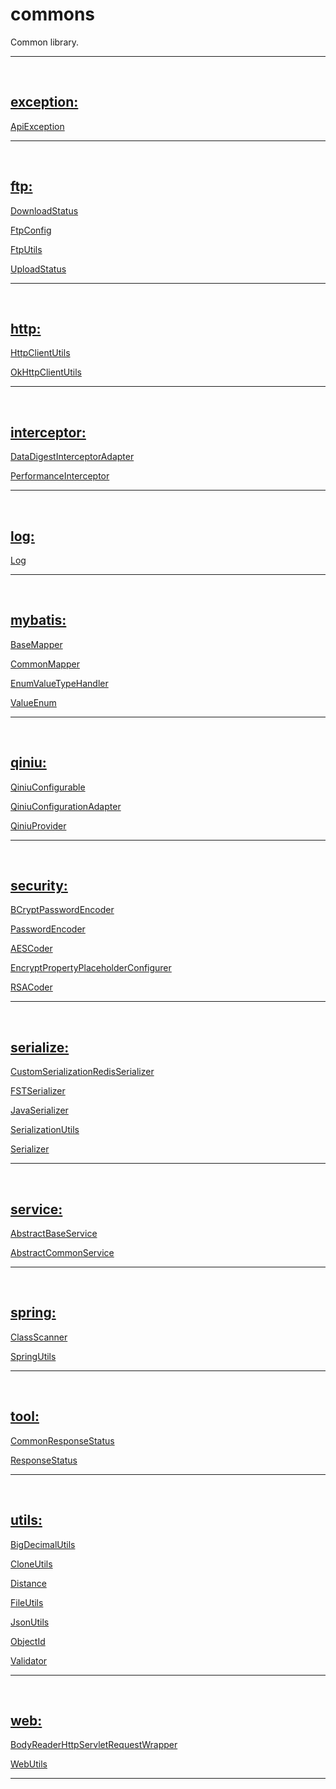 # commons
Common library.

****
<br/>

## [exception:](https://github.com/baayso/commons/tree/master/src/main/java/com/baayso/commons/exception)

[ApiException](https://github.com/baayso/commons/blob/master/src/main/java/com/baayso/commons/exception/ApiException.java)

****
<br/>

## [ftp:](https://github.com/baayso/commons/tree/master/src/main/java/com/baayso/commons/ftp)

[DownloadStatus](https://github.com/baayso/commons/blob/master/src/main/java/com/baayso/commons/ftp/DownloadStatus.java)

[FtpConfig](https://github.com/baayso/commons/blob/master/src/main/java/com/baayso/commons/ftp/FtpConfig.java)

[FtpUtils](https://github.com/baayso/commons/blob/master/src/main/java/com/baayso/commons/ftp/FtpUtils.java)

[UploadStatus](https://github.com/baayso/commons/blob/master/src/main/java/com/baayso/commons/ftp/UploadStatus.java)

****
<br/>

## [http:](https://github.com/baayso/commons/tree/master/src/main/java/com/baayso/commons/http)

[HttpClientUtils](https://github.com/baayso/commons/blob/master/src/main/java/com/baayso/commons/http/HttpClientUtils.java)

[OkHttpClientUtils](https://github.com/baayso/commons/blob/master/src/main/java/com/baayso/commons/http/OkHttpClientUtils.java)

****
<br/>

## [interceptor:](https://github.com/baayso/commons/tree/master/src/main/java/com/baayso/commons/interceptor)

[DataDigestInterceptorAdapter](https://github.com/baayso/commons/blob/master/src/main/java/com/baayso/commons/interceptor/DataDigestInterceptorAdapter.java)

[PerformanceInterceptor](https://github.com/baayso/commons/blob/master/src/main/java/com/baayso/commons/interceptor/PerformanceInterceptor.java)

****
<br/>

## [log:](https://github.com/baayso/commons/tree/master/src/main/java/com/baayso/commons/log)

[Log](https://github.com/baayso/commons/blob/master/src/main/java/com/baayso/commons/log/Log.java)

****
<br/>

## [mybatis:](https://github.com/baayso/commons/tree/master/src/main/java/com/baayso/commons/mybatis)

[BaseMapper](https://github.com/baayso/commons/blob/master/src/main/java/com/baayso/commons/mybatis/mapper/BaseMapper.java)

[CommonMapper](https://github.com/baayso/commons/blob/master/src/main/java/com/baayso/commons/mybatis/mapper/CommonMapper.java)

[EnumValueTypeHandler](https://github.com/baayso/commons/blob/master/src/main/java/com/baayso/commons/mybatis/type/EnumValueTypeHandler.java)

[ValueEnum](https://github.com/baayso/commons/blob/master/src/main/java/com/baayso/commons/mybatis/type/ValueEnum.java)

****
<br/>

## [qiniu:](https://github.com/baayso/commons/tree/master/src/main/java/com/baayso/commons/qiniu)

[QiniuConfigurable](https://github.com/baayso/commons/blob/master/src/main/java/com/baayso/commons/qiniu/QiniuConfigurable.java)

[QiniuConfigurationAdapter](https://github.com/baayso/commons/blob/master/src/main/java/com/baayso/commons/qiniu/QiniuConfigurationAdapter.java)

[QiniuProvider](https://github.com/baayso/commons/blob/master/src/main/java/com/baayso/commons/qiniu/QiniuProvider.java)

****
<br/>

## [security:](https://github.com/baayso/commons/tree/master/src/main/java/com/baayso/commons/security)

[BCryptPasswordEncoder](https://github.com/baayso/commons/blob/master/src/main/java/com/baayso/commons/security/password/BCryptPasswordEncoder.java)

[PasswordEncoder](https://github.com/baayso/commons/blob/master/src/main/java/com/baayso/commons/security/password/PasswordEncoder.java)

[AESCoder](https://github.com/baayso/commons/blob/master/src/main/java/com/baayso/commons/security/AESCoder.java)

[EncryptPropertyPlaceholderConfigurer](https://github.com/baayso/commons/blob/master/src/main/java/com/baayso/commons/security/EncryptPropertyPlaceholderConfigurer.java)

[RSACoder](https://github.com/baayso/commons/blob/master/src/main/java/com/baayso/commons/security/RSACoder.java)

****
<br/>

## [serialize:](https://github.com/baayso/commons/tree/master/src/main/java/com/baayso/commons/serialize)

[CustomSerializationRedisSerializer](https://github.com/baayso/commons/blob/master/src/main/java/com/baayso/commons/serialize/redis/CustomSerializationRedisSerializer.java)

[FSTSerializer](https://github.com/baayso/commons/blob/master/src/main/java/com/baayso/commons/serialize/FSTSerializer.java)

[JavaSerializer](https://github.com/baayso/commons/blob/master/src/main/java/com/baayso/commons/serialize/JavaSerializer.java)

[SerializationUtils](https://github.com/baayso/commons/blob/master/src/main/java/com/baayso/commons/serialize/SerializationUtils.java)

[Serializer](https://github.com/baayso/commons/blob/master/src/main/java/com/baayso/commons/serialize/Serializer.java)

****
<br/>

## [service:](https://github.com/baayso/commons/tree/master/src/main/java/com/baayso/commons/service)

[AbstractBaseService](https://github.com/baayso/commons/blob/master/src/main/java/com/baayso/commons/service/AbstractBaseService.java)

[AbstractCommonService](https://github.com/baayso/commons/blob/master/src/main/java/com/baayso/commons/service/AbstractCommonService.java)

****
<br/>

## [spring:](https://github.com/baayso/commons/tree/master/src/main/java/com/baayso/commons/spring)

[ClassScanner](https://github.com/baayso/commons/blob/master/src/main/java/com/baayso/commons/spring/ClassScanner.java)

[SpringUtils](https://github.com/baayso/commons/blob/master/src/main/java/com/baayso/commons/spring/SpringUtils.java)

****
<br/>

## [tool:](https://github.com/baayso/commons/tree/master/src/main/java/com/baayso/commons/tool)

[CommonResponseStatus](https://github.com/baayso/commons/blob/master/src/main/java/com/baayso/commons/tool/CommonResponseStatus.java)

[ResponseStatus](https://github.com/baayso/commons/blob/master/src/main/java/com/baayso/commons/tool/ResponseStatus.java)

****
<br/>

## [utils:](https://github.com/baayso/commons/tree/master/src/main/java/com/baayso/commons/utils)

[BigDecimalUtils](https://github.com/baayso/commons/blob/master/src/main/java/com/baayso/commons/utils/BigDecimalUtils.java)

[CloneUtils](https://github.com/baayso/commons/blob/master/src/main/java/com/baayso/commons/utils/CloneUtils.java)

[Distance](https://github.com/baayso/commons/blob/master/src/main/java/com/baayso/commons/utils/Distance.java)

[FileUtils](https://github.com/baayso/commons/blob/master/src/main/java/com/baayso/commons/utils/FileUtils.java)

[JsonUtils](https://github.com/baayso/commons/blob/master/src/main/java/com/baayso/commons/utils/JsonUtils.java)

[ObjectId](https://github.com/baayso/commons/blob/master/src/main/java/com/baayso/commons/utils/ObjectId.java)

[Validator](https://github.com/baayso/commons/blob/master/src/main/java/com/baayso/commons/utils/Validator.java)

****
<br/>

## [web:](https://github.com/baayso/commons/tree/master/src/main/java/com/baayso/commons/web)

[BodyReaderHttpServletRequestWrapper](https://github.com/baayso/commons/blob/master/src/main/java/com/baayso/commons/web/BodyReaderHttpServletRequestWrapper.java)

[WebUtils](https://github.com/baayso/commons/blob/master/src/main/java/com/baayso/commons/web/WebUtils.java)

****
<br/>


